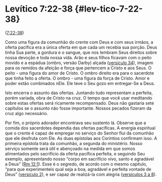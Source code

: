 # Levítico 7:22-38 {#lev-tico-7-22-38}

([7:22-38](http://bibliaonline.com.br/acf/lv/7/22-38))

Como uma figura da comunhão do crente com Deus e com seus irmãos, a oferta pacífica era a única oferta em que cada um recebia sua porção. Deus tinha Sua parte, a gordura e o sangue, que nos lembram Seus direitos sobre nossa devoção e toda nossa vida. Arão e seus filhos ficavam com o peito movido e a espádua (ombro, versão Darby) alçada ([versículo 34](http://bibliaonline.com.br/acf/lv/7/34)), imagem para os remidos da afeição e força que pertencem a Cristo e aos Seus. O peito - uma figura do amor de Cristo. O ombro direito era para o sacerdote que tinha feito a oferta. O ombro - uma figura da força de Cristo. Amor e poder estão combinados nEle. Ele teve o Seu gozo em entregar-Se a Deus.

Isto encerra o assunto das ofertas. Juntando tudo representam a perfeita, porém variada, obra de Cristo na cruz. O tempo que você usar meditando sobre estas ofertas será ricamente recompensado. Deus não gastaria sete capítulos se o assunto não fosse importante. Nossos pecados fizeram da cruz algo necessário.

Por fim, o próprio adorador encontrava seu sustento lá. Observe que a comida dos sacerdotes dependia das ofertas pacíficas. A energia espiritual que o crente é capaz de empregar no serviço do Senhor flui da comunhão que ele desfruta com Ele. As duas epístolas aos Coríntios confirmam isso. A primeira epístola trata da comunhão, a segunda do ministério. Nosso serviço somente será útil e abençoado na medida em que somos alimentados pelo sacrifício da oferta pacífica perfeita, e seguindo Seu exemplo, apresentando nosso “corpo em sacrifício vivo, santo e agradável a Deus” ([Rm 12:1](http://bibliaonline.com.br/acf/rm/12/1)). Esse é o segredo, de acordo com o mesmo capítulo, “para que experimenteis qual seja a boa, agradável e perfeita vontade de Deus” ([versículo 2](http://bibliaonline.com.br/acf/rm/12/2)), e ser capaz de realizá-la com alegria ([versículos 3 a 8](http://bibliaonline.com.br/acf/rm/12/3-8)).